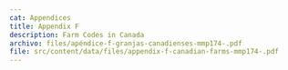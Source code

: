 ```yaml
---
cat: Appendices
title: Appendix F
description: Farm Codes in Canada
archivo: files/apéndice-f-granjas-canadienses-mmp174-.pdf
file: src/content/data/files/appendix-f-canadian-farms-mmp174-.pdf
---
```

